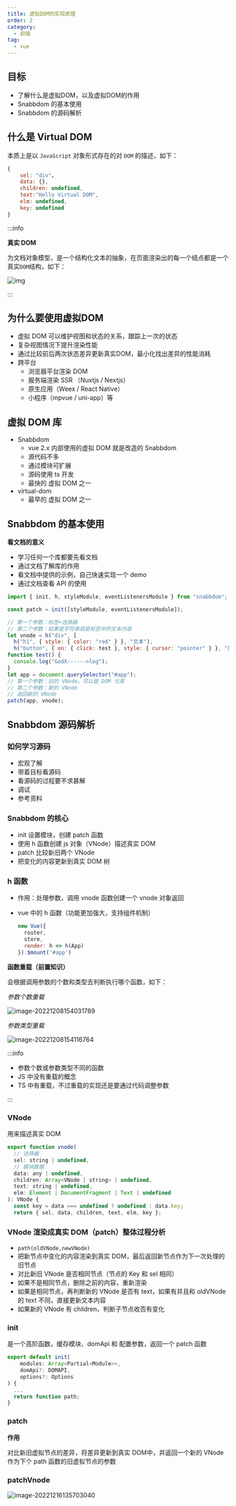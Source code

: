 ```yaml
---
title: 虚拟DOM的实现原理
order: 2
category:
  - 前端
tag:
  - vue	
---
```


## 目标

* 了解什么是虚拟DOM，以及虚拟DOM的作用
* Snabbdom 的基本使用
* Snabbdom 的源码解析

## 什么是 Virtual DOM

本质上是以 `JavaScript` 对象形式存在的对 `DOM` 的描述，如下：

```js
{
	sel: "div"，
	data: {},
	children: undefined,
	text:"Hello Virtual DOM",
	elm: undefined,
	key: undefined
}
```

:::info

**真实 DOM**

为文档对象模型，是一个结构化文本的抽象，在页面渲染出的每一个结点都是一个真实`DOM`结构，如下：

![img](https://camo.githubusercontent.com/02f62eb8d436564e96046444e697147b772e6569ae8569cb3143efb434e6bd20/68747470733a2f2f7374617469632e7675652d6a732e636f6d2f66633762613864302d643330322d313165622d383566362d3666616337376330633962332e706e67)

:::

## 为什么要使用虚拟DOM

* 虚拟 DOM 可以维护视图和状态的关系，跟踪上一次的状态
* 复杂视图情况下提升渲染性能
* 通过比较前后两次状态差异更新真实DOM，最小化找出差异的性能消耗
* 跨平台
  * 浏览器平台渲染 DOM
  * 服务端渲染 SSR （Nuxtjs / Nextjs）
  * 原生应用（Weex / React Native）
  * 小程序（mpvue / uni-app）等

## 虚拟 DOM 库

* Snabbdom
  * vue 2.x 内部使用的虚拟 DOM 就是改造的 Snabbdom
  * 源代码不多
  * 通过模块可扩展
  * 源码使用 ts 开发
  * 最快的 虚拟 DOM 之一
* virtual-dom
  * 最早的 虚拟 DOM 之一

## Snabbdom 的基本使用

**看文档的意义**

* 学习任何一个库都要先看文档
* 通过文档了解库的作用
* 看文档中提供的示例，自己快速实现一个 demo
* 通过文档查看 API 的使用

```js
import { init, h, styleModule, eventListenersModule } from "snabbdom";

const patch = init([styleModule, eventListenersModule]);

// 第一个参数：标签+选择器
// 第二个参数：如果是字符串就是标签中的文本内容
let vnode = h("div", [
  h("h1", { style: { color: "red" } }, "文本"),
  h("button", { on: { click: test }, style: { cursor: "pointer" } }, "按钮")]);
function test() {
  console.log("GodX------>log");
}
let app = document.querySelector("#app");
// 第一个参数：旧的 VNode，可以是 DOM 元素
// 第二个参数：新的 VNode
// 返回新的 VNode
patch(app, vnode);

```

## Snabbdom 源码解析

### 如何学习源码

* 宏观了解
* 带着目标看源码
* 看源码的过程要不求甚解
* 调试
* 参考资料

### Snabbdom 的核心

* init 设置模块，创建 patch 函数
* 使用 h 函数创建 js 对象（VNode）描述真实 DOM
* patch 比较新旧两个 VNode
* 把变化的内容更新到真实 DOM 树

### h 函数

* 作用：处理参数，调用 vnode 函数创建一个 vnode 对象返回

* vue 中的 h 函数（功能更加强大，支持组件机制）
  ```js
  new Vue({
    router,
    store,
    render: h => h(App)
  }).$mount('#app')
  ```

**函数重载（前置知识）**

会根据调用参数的个数和类型去判断执行哪个函数，如下：

*参数个数重载*

![image-20221208154031789](https://raw.githubusercontent.com/GodX-18/picBed/main/image-20221208154031789.png)

*参数类型重载*

![image-20221208154116764](https://raw.githubusercontent.com/GodX-18/picBed/main/image-20221208154116764.png)

:::info

* 参数个数或参数类型不同的函数
* JS  中没有重载的概念
* TS 中有重载，不过重载的实现还是要通过代码调整参数

:::

### VNode

用来描述真实 DOM

```js
export function vnode(
  // 选择器
  sel: string | undefined,
  // 模块数据
  data: any | undefined,
  children: Array<VNode | string> | undefined,
  text: string | undefined,
  elm: Element | DocumentFragment | Text | undefined
): VNode {
  const key = data === undefined ? undefined : data.key;
  return { sel, data, children, text, elm, key };
```

### VNode 渲染成真实 DOM（patch）整体过程分析

* `path(oldVNode,newVNode)`
* 把新节点中变化的内容渲染到真实 DOM，最后返回新节点作为下一次处理的旧节点
* 对比新旧 VNode 是否相同节点（节点的 Key 和 sel 相同）
* 如果不是相同节点，删除之前的内容，重新渲染
* 如果是相同节点，再判断新的 VNode 是否有 text，如果有并且和 oldVNode 的 text 不同，直接更新文本内容
* 如果新的 VNode 有 children，判断子节点收否有变化

### init

是一个高阶函数，缓存模块、domApi 和 配置参数，返回一个 patch 函数

```js
export default init(
    modules: Array<Partial<Module>>,
  	domApi?: DOMAPI,
  	options?: Options
) {
  ...
  return function path;
}
```

### patch

**作用**

对比新旧虚拟节点的差异，将差异更新到真实 DOM中，并返回一个新的 VNode 作为下个 path 函数的旧虚拟节点的参数

### patchVnode

![image-20221216135703040](https://raw.githubusercontent.com/GodX-18/picBed/main/image-20221216135703040.png)
